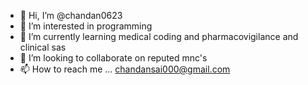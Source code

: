 - 👋 Hi, I’m @chandan0623
- 👀 I’m interested in programming 
- 🌱 I’m currently learning medical coding and pharmacovigilance and clinical sas
- 💞️ I’m looking to collaborate on reputed mnc's
- 📫 How to reach me ... chandansai000@gmail.com

<!---
chandan0623/chandan0623 is a ✨ special ✨ repository because its `README.md` (this file) appears on your GitHub profile.
You can click the Preview link to take a look at your changes.
--->
